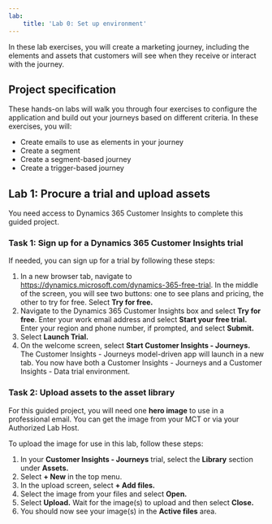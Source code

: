 ```yaml
---
lab:
    title: 'Lab 0: Set up environment'
---
```


In these lab exercises, you will create a marketing journey, including the elements and assets that customers will see when they receive or interact with the journey.

## Project specification
These hands-on labs will walk you through four exercises to configure the application and build out your journeys based on different criteria. In these exercises, you will:
- Create emails to use as elements in your journey 
- Create a segment 
- Create a segment-based journey
- Create a trigger-based journey

## Lab 1: Procure a trial and upload assets
You need access to Dynamics 365 Customer Insights to complete this guided project.

### Task 1: Sign up for a Dynamics 365 Customer Insights trial
If needed, you can sign up for a trial by following these steps:

1. In a new browser tab, navigate to https://dynamics.microsoft.com/dynamics-365-free-trial. In the middle of the screen, you will see two buttons: one to see plans and pricing, the other to try for free. Select **Try for free.**
1. Navigate to the Dynamics 365 Customer Insights box and select **Try for free**. Enter your work email address and select **Start your free trial.** Enter your region and phone number, if prompted, and select **Submit.**
1. Select **Launch Trial.**
1. On the welcome screen, select **Start Customer Insights - Journeys.** The Customer Insights - Journeys model-driven app will launch in a new tab. You now have both a Customer Insights - Journeys and a Customer Insights - Data trial environment.

### Task 2: Upload assets to the asset library
For this guided project, you will need one **hero image** to use in a professional email. You can get the image from your MCT or via your Authorized Lab Host.

To upload the image for use in this lab, follow these steps:
1. In your **Customer Insights - Journeys** trial, select the **Library** section under **Assets.**
1. Select **+ New** in the top menu.
1. In the upload screen, select **+ Add files.**
1. Select the image from your files and select **Open.**
1. Select **Upload.** Wait for the image(s) to upload and then select **Close.**
1. You should now see your image(s) in the **Active files** area.

